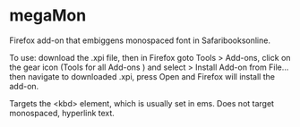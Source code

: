 # megaMon
Firefox add-on that embiggens monospaced font in Safaribooksonline.

To use: download the .xpi file, then in Firefox goto Tools > Add-ons, click on the gear icon (Tools for all Add-ons ) and select > Install Add-on from File... then navigate to downloaded .xpi, press Open and Firefox will install the add-on. 

Targets the \<kbd> element, which is usually set in ems. Does not target monospaced, hyperlink text.
